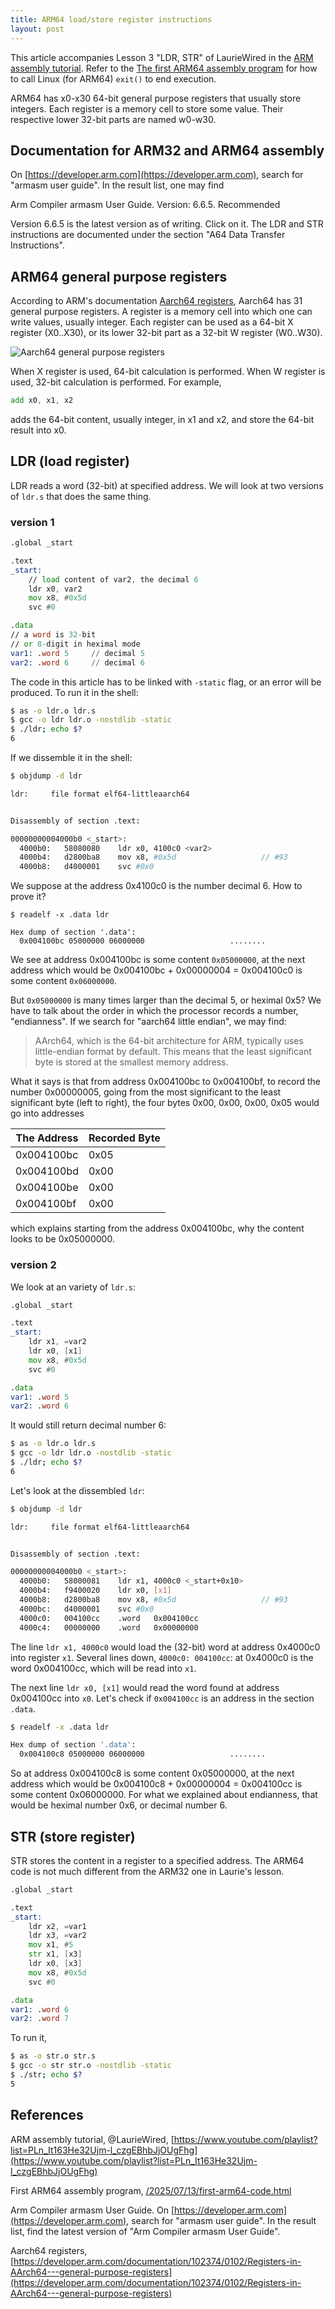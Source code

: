 ```yaml
---
title: ARM64 load/store register instructions
layout: post
---
```


This article accompanies Lesson 3 "LDR, STR" of LaurieWired in the [ARM assembly tutorial](https://www.youtube.com/playlist?list=PLn_It163He32Ujm-l_czgEBhbJjOUgFhg). Refer to the [The first ARM64 assembly program](/2025/07/13/first-arm64-code.html) for how to call Linux (for ARM64) `exit()` to end execution.

ARM64 has x0-x30 64-bit general purpose registers that usually store integers. Each register is a memory cell to store some value. Their respective lower 32-bit parts are named w0-w30.


## Documentation for ARM32 and ARM64 assembly
On [https://developer.arm.com](https://developer.arm.com), search for "armasm user guide". In the result list, one may find 

Arm Compiler armasm User Guide. Version: 6.6.5. Recommended

Version 6.6.5 is the latest version as of writing. Click on it. The LDR and STR instructions are documented under the section "A64 Data Transfer Instructions".

## ARM64 general purpose registers
According to ARM's documentation [Aarch64 registers](https://developer.arm.com/documentation/102374/0102/Registers-in-AArch64---general-purpose-registers), Aarch64 has 31 general purpose registers. A register is a memory cell into which one can write values, usually integer. Each register can be used as a 64-bit X register (X0..X30), or its lower 32-bit part as a 32-bit W register (W0..W30).

![Aarch64 general purpose registers](/assets/arm64/a64_registers.png)

When X register is used, 64-bit calculation is performed. When W register is used, 32-bit calculation is performed. For example,

```asm
add x0, x1, x2
```

adds the 64-bit content, usually integer, in x1 and x2, and store the 64-bit result into x0.

## LDR (load register)
LDR reads a word (32-bit) at specified address. We will look at two versions of `ldr.s` that does the same thing.

### version 1
```asm
.global _start

.text
_start:
    // load content of var2, the decimal 6
    ldr x0, var2
    mov x8, #0x5d
    svc #0

.data
// a word is 32-bit
// or 8-digit in heximal mode
var1: .word 5     // decimal 5
var2: .word 6     // decimal 6
```

The code in this article has to be linked with `-static` flag, or an error will be produced. To run it in the shell:

```sh
$ as -o ldr.o ldr.s
$ gcc -o ldr ldr.o -nostdlib -static
$ ./ldr; echo $?
6
```

If we dissemble it in the shell:

```sh
$ objdump -d ldr

ldr:     file format elf64-littleaarch64


Disassembly of section .text:

00000000004000b0 <_start>:
  4000b0:	58080080 	ldr	x0, 4100c0 <var2>
  4000b4:	d2800ba8 	mov	x8, #0x5d                  	// #93
  4000b8:	d4000001 	svc	#0x0
```

We suppose at the address 0x4100c0 is the number decimal 6. How to prove it?

```
$ readelf -x .data ldr

Hex dump of section '.data':
  0x004100bc 05000000 06000000                   ........
```

We see at address 0x004100bc is some content `0x05000000`, at the next address which would be 0x004100bc + 0x00000004 = 0x004100c0 is some content `0x06000000`.

But `0x05000000` is many times larger than the decimal 5, or heximal 0x5? We have to talk about the order in which the processor records a number, "endianness". If we search for "aarch64 little endian", we may find:

> AArch64, which is the 64-bit architecture for ARM, typically uses little-endian format by default. This means that the least significant byte is stored at the smallest memory address.

What it says is that from address 0x004100bc to 0x004100bf, to record the number 0x00000005, going from the most significant to the least significant byte (left to right), the four bytes 0x00, 0x00, 0x00, 0x05 would go into addresses 

| The Address  | Recorded Byte |
| ------- | ------- |
| 0x004100bc | 0x05 |
| 0x004100bd | 0x00 |
| 0x004100be | 0x00 |
| 0x004100bf | 0x00 |

which explains starting from the address 0x004100bc, why the content looks to be 0x05000000.

### version 2
We look at an variety of `ldr.s`:

```asm
.global _start

.text
_start:
    ldr x1, =var2
    ldr x0, [x1]
    mov x8, #0x5d
    svc #0

.data
var1: .word 5
var2: .word 6
```

It would still return decimal number 6:

```sh
$ as -o ldr.o ldr.s
$ gcc -o ldr ldr.o -nostdlib -static
$ ./ldr; echo $?
6
```

Let's look at the dissembled `ldr`:

```sh
$ objdump -d ldr

ldr:     file format elf64-littleaarch64


Disassembly of section .text:

00000000004000b0 <_start>:
  4000b0:	58000081 	ldr	x1, 4000c0 <_start+0x10>
  4000b4:	f9400020 	ldr	x0, [x1]
  4000b8:	d2800ba8 	mov	x8, #0x5d                  	// #93
  4000bc:	d4000001 	svc	#0x0
  4000c0:	004100cc 	.word	0x004100cc
  4000c4:	00000000 	.word	0x00000000
```

The line `ldr x1, 4000c0` would load the (32-bit) word at address 0x4000c0 into register `x1`. Several lines down, `4000c0: 004100cc`: at 0x4000c0 is the word 0x004100cc, which will be read into `x1`.

The next line `ldr x0, [x1]` would read the word found at address 0x004100cc into `x0`. Let's check if `0x004100cc` is an address in the section `.data`.

```sh
$ readelf -x .data ldr

Hex dump of section '.data':
  0x004100c8 05000000 06000000                   ........

```

So at address 0x004100c8 is some content 0x05000000, at the next address which would be 0x004100c8 + 0x00000004 = 0x004100cc is some content 0x06000000. For what we explained about endianness, that would be heximal number 0x6, or decimal number 6.

## STR (store register)
STR stores the content in a register to a specified address. The ARM64 code is not much different from the ARM32 one in Laurie's lesson.

```asm
.global _start

.text
_start:
    ldr x2, =var1
    ldr x3, =var2
    mov x1, #5
    str x1, [x3]
    ldr x0, [x3]
    mov x8, #0x5d
    svc #0

.data
var1: .word 6
var2: .word 7
```

To run it,

```sh
$ as -o str.o str.s
$ gcc -o str str.o -nostdlib -static
$ ./str; echo $?
5
```

## References
ARM assembly tutorial, @LaurieWired, [https://www.youtube.com/playlist?list=PLn_It163He32Ujm-l_czgEBhbJjOUgFhg](https://www.youtube.com/playlist?list=PLn_It163He32Ujm-l_czgEBhbJjOUgFhg)

First ARM64 assembly program, [/2025/07/13/first-arm64-code.html](/2025/07/13/first-arm64-code.html)

Arm Compiler armasm User Guide. On [https://developer.arm.com](https://developer.arm.com), search for "armasm user guide". In the result list, find the latest version of "Arm Compiler armasm User Guide".

Aarch64 registers, [https://developer.arm.com/documentation/102374/0102/Registers-in-AArch64---general-purpose-registers](https://developer.arm.com/documentation/102374/0102/Registers-in-AArch64---general-purpose-registers)
